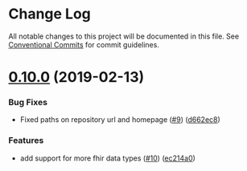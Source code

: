 # Change Log

All notable changes to this project will be documented in this file.
See [Conventional Commits](https://conventionalcommits.org) for commit guidelines.

# [0.10.0](https://github.com/Asymmetrik/phx-tools/compare/@asymmetrik/fhir-sanitize-param@0.9.1...@asymmetrik/fhir-sanitize-param@0.10.0) (2019-02-13)


### Bug Fixes

* Fixed paths on repository url and homepage ([#9](https://github.com/Asymmetrik/phx-tools/issues/9)) ([d662ec8](https://github.com/Asymmetrik/phx-tools/commit/d662ec8))


### Features

* add support for more fhir data types ([#10](https://github.com/Asymmetrik/phx-tools/issues/10)) ([ec214a0](https://github.com/Asymmetrik/phx-tools/commit/ec214a0))
